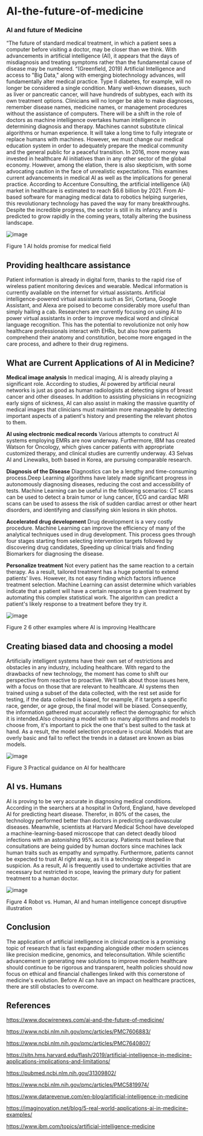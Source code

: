 # AI-the-future-of-medicine
### Al and future of Medicine
“The future of standard medical treatment, in which a patient sees a computer before visiting a doctor, may be closer than we think. With advancements in artificial intelligence (AI), it appears that the days of misdiagnosis and treating symptoms rather than the fundamental cause of disease may be numbered. “(Greenfield, 2019) Artificial Intelligence and access to "Big Data," along with emerging biotechnology advances, will fundamentally alter medical practice. Type II diabetes, for example, will no longer be considered a single condition. Many well-known diseases, such as liver or pancreatic cancer, will have hundreds of subtypes, each with its own treatment options. Clinicians will no longer be able to make diagnoses, remember disease names, medicine names, or management procedures without the assistance of computers. There will be a shift in the role of doctors as machine intelligence overtakes human intelligence in determining diagnosis and therapy. Machines cannot substitute clinical algorithms or human experience. It will take a long time to fully integrate or replace humans with machines. However, we must change our medical education system in order to adequately prepare the medical community and the general public for a peaceful transition. In 2016, more money was invested in healthcare AI initiatives than in any other sector of the global economy.  However, among the elation, there is also skepticism, with some advocating caution in the face of unrealistic expectations.  This examines current advancements in medical AI as well as the implications for general practice. According to Accenture Consulting, the artificial intelligence (AI) market in healthcare is estimated to reach $6.6 billion by 2021. From AI-based software for managing medical data to robotics helping surgeries, this revolutionary technology has paved the way for many breakthroughs. Despite the incredible progress, the sector is still in its infancy and is predicted to grow rapidly in the coming years, totally altering the business landscape. 
 
 
![image](https://user-images.githubusercontent.com/97630155/152214741-991d5a57-cc58-4952-a254-bb2c071fe283.png)

Figure 1 AI holds promise for medical field 


## Providing healthcare assistance
Patient information is already in digital form, thanks to the rapid rise of wireless patient monitoring devices and wearable. Medical information is currently available on the internet for virtual assistants. Artificial intelligence-powered virtual assistants such as Siri, Cortana, Google Assistant, and Alexa are poised to become considerably more useful than simply hailing a cab. Researchers are currently focusing on using AI to power virtual assistants in order to improve medical word and clinical language recognition. This has the potential to revolutionize not only how healthcare professionals interact with EHRs, but also how patients comprehend their anatomy and constitution, become more engaged in the care process, and adhere to their drug regimens.

## What are Current Applications of AI in Medicine?

**Medical image analysis** In medical imaging, AI is already playing a significant role. According to studies, AI powered by artificial neural networks is just as good as human radiologists at detecting signs of breast cancer and other diseases. In addition to assisting physicians in recognizing early signs of sickness, AI can also assist in making the massive quantity of medical images that clinicians must maintain more manageable by detecting important aspects of a patient's history and presenting the relevant photos to them.

**AI using electronic medical records** Various attempts to construct AI systems employing EMRs are now underway. Furthermore, IBM has created Watson for Oncology, which gives cancer patients with appropriate customized therapy, and clinical studies are currently underway. 43 Selvas AI and Linewalks, both based in Korea, are pursuing comparable research.     

 **Diagnosis of the Disease** Diagnostics can be a lengthy and time-consuming process.Deep Learning algorithms have lately made significant progress in autonomously diagnosing diseases, reducing the cost and accessibility of tests. Machine Learning can be useful in the following scenarios: CT scans can be used to detect a brain tumor or lung cancer, ECG and cardiac MRI scans can be used to assess the risk of sudden cardiac arrest or other heart disorders, and identifying and classifying skin lesions in skin photos.   
 
**Accelerated drug development**
Drug development is a very costly procedure. Machine Learning can improve the efficiency of many of the analytical techniques used in drug development. This process goes through four stages starting from selecting intervention targets followed by discovering drug candidates, Speeding up clinical trials and finding Biomarkers for diagnosing the disease. 


**Personalize treatment** Not every patient has the same reaction to a certain therapy. As a result, tailored treatment has a huge potential to extend patients' lives. However, its not easy finding which factors influence treatment selection. Machine Learning can assist determine which variables indicate that a patient will have a certain response to a given treatment by automating this complex statistical work. The algorithm can predict a patient's likely response to a treatment before they try it.


 ![image](https://user-images.githubusercontent.com/97630155/152214908-a8b8428b-0795-422c-a015-51285a0d61b8.png)

Figure 2 6 other examples where AI is improving Healthcare

                                                                                                                                           
## Creating biased data and choosing a model

Artificially intelligent systems have their own set of restrictions and obstacles in any industry, including healthcare. With regard to the drawbacks of new technology, the moment has come to shift our perspective from reactive to proactive. We'll talk about those issues here, with a focus on those that are relevant to healthcare. AI systems then trained using a subset of the data collected, with the rest set aside for testing, if the data collected is biased, for example, if it targets a specific race, gender, or age group, the final model will be biased. Consequently, the information gathered must accurately reflect the demographic for which it is intended.Also choosing a model with so many algorithms and models to choose from, it's important to pick the one that's best suited to the task at hand. As a result, the model selection procedure is crucial. Models that are overly basic and fail to reflect the trends in a dataset are known as bias models. 

![image](https://user-images.githubusercontent.com/97630155/152664481-1055de83-5cd2-4ba4-92ce-cda47c036000.png)

Figure 3 Practical guidance on AI for healthcare


## AI vs. Humans

AI is proving to be very accurate in diagnosing medical conditions. According in the searchers at a hospital in Oxford, England, have developed AI for predicting heart disease. Therefor, in 80% of the cases, the technology performed better than doctors in predicting cardiovascular diseases. Meanwhile, scientists at Harvard Medical School have developed a machine-learning-based microscope that can detect deadly blood infections with an astonishing 95% accuracy. Patients must believe that consultations are being guided by human doctors since machines lack human traits such as empathy and sympathy. Furthermore, patients cannot be expected to trust AI right away, as it is a technology steeped in suspicion.  As a result, AI is frequently used to undertake activities that are necessary but restricted in scope, leaving the primary duty for patient treatment to a human doctor.

![image](https://user-images.githubusercontent.com/97630155/152664187-6666e172-a77f-4b73-91ec-427dd78ff651.png)

 Figure 4 Robot vs. Human, AI and human intelligence concept disruptive illustration

## Conclusion
The application of artificial intelligence in clinical practice is a promising topic of research that is fast expanding alongside other modern sciences like precision medicine, genomics, and teleconsultation. While scientific advancement in generating new solutions to improve modern healthcare should continue to be rigorous and transparent, health policies should now focus on ethical and financial challenges linked with this cornerstone of medicine's evolution. Before AI can have an impact on healthcare practices, there are still obstacles to overcome.




## References

https://www.docwirenews.com/ai-and-the-future-of-medicine/

https://www.ncbi.nlm.nih.gov/pmc/articles/PMC7606883/

https://www.ncbi.nlm.nih.gov/pmc/articles/PMC7640807/

https://sitn.hms.harvard.edu/flash/2019/artificial-intelligence-in-medicine-applications-implications-and-limitations/

https://pubmed.ncbi.nlm.nih.gov/31309802/

https://www.ncbi.nlm.nih.gov/pmc/articles/PMC5819974/

https://www.datarevenue.com/en-blog/artificial-intelligence-in-medicine

https://imaginovation.net/blog/5-real-world-applications-ai-in-medicine-examples/

https://www.ibm.com/topics/artificial-intelligence-medicine













